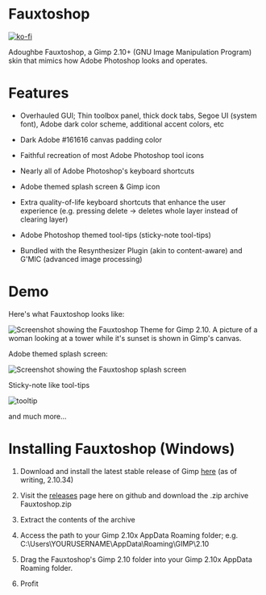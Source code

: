 # Fauxtoshop
[![ko-fi](https://ko-fi.com/img/githubbutton_sm.svg)](https://ko-fi.com/V7V1PJ9QW)

Adoughbe Fauxtoshop, a Gimp 2.10+ (GNU Image Manipulation Program) skin that mimics how Adobe Photoshop looks and operates.

# Features

- Overhauled GUI; Thin toolbox panel, thick dock tabs, Segoe UI (system font), Adobe dark color scheme, additional accent colors, etc

- Dark Adobe #161616 canvas padding color
  
- Faithful recreation of most Adobe Photoshop tool icons

- Nearly all of Adobe Photoshop's keyboard shortcuts
  
- Adobe themed splash screen & Gimp icon
  
- Extra quality-of-life keyboard shortcuts that enhance the user experience (e.g. pressing delete -> deletes whole layer instead of clearing layer)
  
- Adobe Photoshop themed tool-tips (sticky-note tool-tips)

- Bundled with the Resynthesizer Plugin (akin to content-aware) and G'MIC (advanced image processing)

# Demo

Here's what Fauxtoshop looks like:

![Screenshot showing the Fauxtoshop Theme for Gimp 2.10. A picture of a woman looking at a tower while it's sunset is shown in Gimp's canvas.](https://github.com/everella/Fauxtoshop-Gimp-Theme/assets/141182131/415a6749-3b6e-4e48-807a-51aa5b25712b)

Adobe themed splash screen:

![Screenshot showing the Fauxtoshop splash screen](https://github.com/everella/Fauxtoshop-Gimp-Theme/assets/141182131/7fbcc356-5f1c-4f3e-8248-b6c5f08960a3)

Sticky-note like tool-tips

![tooltip](https://github.com/everella/Fauxtoshop-Gimp-Theme/assets/141182131/914d9cb4-1c38-4219-8987-decf23fcfd67)

and much more...

# Installing Fauxtoshop (Windows)

1. Download and install the latest stable release of Gimp [here](https://www.gimp.org/downloads/) (as of writing, 2.10.34)

2. Visit the [releases](https://github.com/everella/Fauxtoshop-Gimp-Theme/tags) page here on github and download the .zip archive Fauxtoshop.zip

3. Extract the contents of the archive

4. Access the path to your Gimp 2.10x AppData Roaming folder; e.g. C:\Users\YOURUSERNAME\AppData\Roaming\GIMP\2.10

5. Drag the Fauxtoshop's Gimp 2.10 folder into your Gimp 2.10x AppData Roaming folder.

6. Profit


